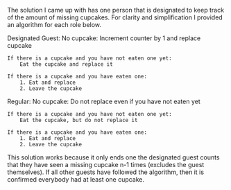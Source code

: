 The solution I came up with has one person that is designated to keep
track of the amount of missing cupcakes. For clarity and simplification I
provided an algorithm for each role below.

Designated Guest:
    No cupcake:
        Increment counter by 1 and replace cupcake

    If there is a cupcake and you have not eaten one yet:
        Eat the cupcake and replace it

    If there is a cupcake and you have eaten one:
        1. Eat and replace
        2. Leave the cupcake

Regular:
    No cupcake:
        Do not replace even if you have not eaten yet

    If there is a cupcake and you have not eaten one yet:
        Eat the cupcake, but do not replace it 

    If there is a cupcake and you have eaten one:
        1. Eat and replace
        2. Leave the cupcake


This solution works because it only ends one the designated guest counts that they
have seen a missing cupcake n-1 times (excludes the guest themselves). If all other
guests have followed the algorithm, then it is confirmed everybody had at least one cupcake.
